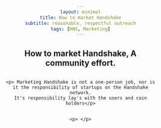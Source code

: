 ```yaml
---
layout: minimal
title: How to market Handshake
subtitle: reasonable, respectful outreach
tags: [HNS, Marketing]
---
```

<html>
<head>
<meta name="viewport" content="width=device-width, initial-scale=1">
<style>
  h2 {text-align: center;}
p {text-align: center;}
div {text-align: center;}
li {text-align: left;}
* {
  box-sizing: border-box;
}

/* Create two equal columns that floats next to each other */
.column {
  float: left;
  width: 50%;
  padding: 10px;
  height: 300px; /* Should be removed. Only for demonstration */
}

/* Clear floats after the columns */
.row:after {
  content: "";
  display: table;
  clear: both;
}
</style>
</head>
<body>

<h2>How to market Handshake, A community effort.</h2>

<div class="row">
  <div class="column">
    
    
    <p> Marketing Handshake is not a one-person job, nor is it the responsibility of startups on the Handshake network.
    It's responsibility lay's with the users and coin holders</p>
  </div>
  <div class="column">
   
    <p> </p>
  </div>
</div>

</body>
</html>
